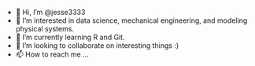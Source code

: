 - 👋 Hi, I’m @jesse3333
- 👀 I’m interested in data science, mechanical engineering, and modeling physical systems.
- 🌱 I’m currently learning R and Git. 
- 💞️ I’m looking to collaborate on interesting things :)
- 📫 How to reach me ... 

<!---
jesse3333/jesse3333 is a ✨ special ✨ repository because its `README.md` (this file) appears on your GitHub profile.
You can click the Preview link to take a look at your changes.
--->
